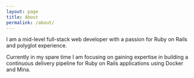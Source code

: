 ```yaml
---
layout: page
title: About
permalink: /about/
---
```


I am a mid-level full-stack web developer with a passion for Ruby on Rails and polyglot experience.

Currently in my spare time I am focusing on gaining expertise in building a continuous delivery pipeline
for Ruby on Rails applications using Docker and Mina.
